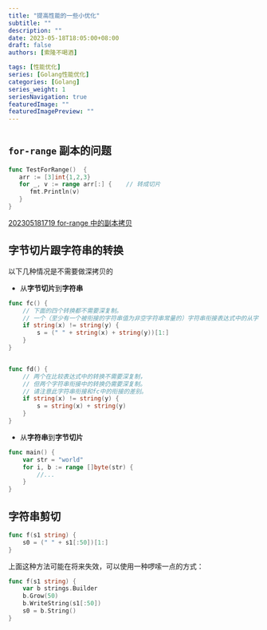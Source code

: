 ```yaml
---
title: "提高性能的一些小优化"
subtitle: ""
description: ""
date: 2023-05-18T18:05:00+08:00
draft: false
authors: [索隆不喝酒]

tags: [性能优化]
series: [Golang性能优化]
categories: [Golang]
series_weight: 1
seriesNavigation: true
featuredImage: ""
featuredImagePreview: ""
---
```

<!--more-->
#

## `for-range` 副本的问题

```go
func TestForRange()  {  
   arr := [3]int{1,2,3}  
   for _, v := range arr[:] {    // 转成切片
      fmt.Println(v)  
   }  
}
```

[202305181719 for-range 中的副本拷贝](content/posts/go/golang-why/202305181719%20for-range%20中的副本拷贝.md)

## 字节切片跟字符串的转换

以下几种情况是不需要做深拷贝的

- 从**字节切片**到**字符串**
```go {hl_lines=[5,14]}
func fc() {
	// 下面的四个转换都不需要深复制。
	// 一个（至少有一个被衔接的字符串值为非空字符串常量的）字符串衔接表达式中的从字节切片到字符串的转换不需要深拷贝
	if string(x) != string(y) {
		s = (" " + string(x) + string(y))[1:]
	}
}


func fd() {
	// 两个在比较表达式中的转换不需要深复制，
	// 但两个字符串衔接中的转换仍需要深复制。
	// 请注意此字符串衔接和fc中的衔接的差别。
	if string(x) != string(y) {
		s = string(x) + string(y)
	}
}

```

- 从**字符串**到**字节切片**
```go {hl_lines=[3]}
func main() {
	var str = "world"
	for i, b := range []byte(str) {
		//...
	}
}
```

## 字符串剪切

```go
func f(s1 string) {
	s0 = (" " + s1[:50])[1:]
}
```
上面这种方法可能在将来失效，可以使用一种啰嗦一点的方式：

```go
func f(s1 string) {
	var b strings.Builder
	b.Grow(50)
	b.WriteString(s1[:50])
	s0 = b.String()
}
```

